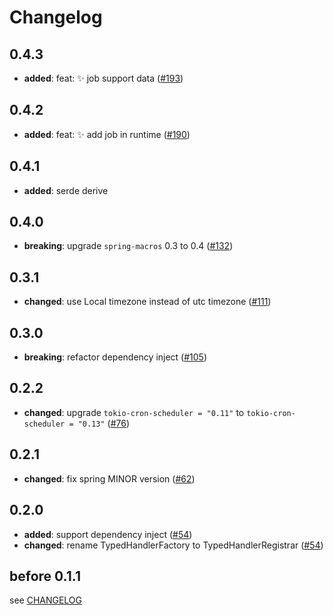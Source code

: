 # Changelog

## 0.4.3

- **added**: feat: ✨ job support data ([#193])

[#193]: https://github.com/spring-rs/spring-rs/pull/193

## 0.4.2

- **added**: feat: ✨ add job in runtime ([#190])

[#190]: https://github.com/spring-rs/spring-rs/pull/190

## 0.4.1

- **added**: serde derive

## 0.4.0

- **breaking**: upgrade `spring-macros` 0.3 to 0.4 ([#132])

[#132]: https://github.com/spring-rs/spring-rs/pull/132

## 0.3.1

- **changed**: use Local timezone instead of utc timezone ([#111])

[#111]: https://github.com/spring-rs/spring-rs/pull/111

## 0.3.0

- **breaking**: refactor dependency inject ([#105])

[#105]: https://github.com/spring-rs/spring-rs/pull/105

## 0.2.2

- **changed**: upgrade `tokio-cron-scheduler = "0.11"` to `tokio-cron-scheduler = "0.13"` ([#76])

[#76]: https://github.com/spring-rs/spring-rs/pull/76

## 0.2.1

- **changed**: fix spring MINOR version ([#62])

[#62]: https://github.com/spring-rs/spring-rs/pull/62

## 0.2.0

- **added**: support dependency inject ([#54])
- **changed**: rename TypedHandlerFactory to TypedHandlerRegistrar ([#54])

[#54]: https://github.com/spring-rs/spring-rs/pull/54

## before 0.1.1

see [CHANGELOG](../CHANGELOG.md)
